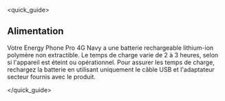 <quick_guide>
## Alimentation 

Votre Energy Phone Pro 4G Navy a une batterie rechargeable lithium-ion polymère non extractible. Le temps de charge varie de 2 à 3 heures, selon si l'appareil est éteint ou opérationnel. Pour assurer les temps de charge, rechargez la batterie en utilisant uniquement le câble USB et l'adaptateur secteur fournis avec le produit.

</quick_guide>



